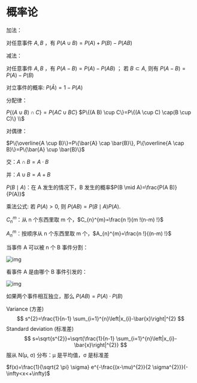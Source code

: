 # 概率论

加法：

对任意事件 $A, B$ ，有 $P(A \cup B)=P(A)+P(B)-P(A B)$



减法：

对任意事件 $A, B$ ，有 $P(A-B)=P(A)-P(A B)$ ；
若 $B \subset A$, 则有 $P(A-B)=P(A)-P(B)$



对立事件的概率: $P(\bar{A})=1-P(A)$



分配律：

$P\{(A \cup B) \cap C\}=P\{A C \cup B C\}$
$P\{(A B) \cup C\}=P\{(A \cup C) \cap(B \cup C)\} \\$



对偶律：

$P\{\overline{A \cup B}\}=P\{\bar{A} \cap \bar{B}\}, P\{\overline{A \cap B}\}=P\{\bar{A} \cup \bar{B}\}$




交：$A \cap B = A \cdot B$

并：$A \cup B=A+B$



$P(B \mid A)$：在 A 发生的情况下，B 发生的概率$P(B \mid A)=\frac{P(A B)}{P(A)}$

乘法公式: 若 $P(A)>0$, 则 $P(A B)=P(B \mid A) P(A)$.



$C_{n}^{m}$：从 n 个东西里取 m 个，$C_{n}^{m}=\frac{n !}{m !(n-m) !}$

$A_{n}^{m}$：按顺序从 n 个东西里取 m 个，$A_{n}^{m}=\frac{n !}{(n-m) !}$



当事件 A 可以被 n 个 B 事件分割：

![img](C:\Users\Stanley\AppData\Local\YNote\data\weixinobU7Vjof6lpiEN7_iLNVkqV5nsYY\045f1c7af27f4d849856b695c24adca8\clipboard.png)

看事件 A 是由哪个 B 事件引发的：

![img](C:\Users\Stanley\AppData\Local\YNote\data\weixinobU7Vjof6lpiEN7_iLNVkqV5nsYY\ab6849cc3d2343b6bffcff616f8a06e6\clipboard.png)



如果两个事件相互独立，那么 $P(AB) = P(A)\cdot P(B)$



Variance (方差)
$$
s^{2}=\frac{1}{n-1} \sum_{i=1}^{n}\left|x_{i}-\bar{x}\right|^{2}
$$
Standard deviation (标准差)
$$
s=\sqrt{s^{2}}=\sqrt{\frac{1}{n-1} \sum_{i=1}^{n}\left|x_{i}-\bar{x}\right|^{2}}
$$
服从 N(μ, σ) 分布：μ 是平均值，σ 是标准差



$f(x)=\frac{1}{\sqrt{2 \pi} \sigma} e^{-\frac{(x-\mu)^{2}}{2 \sigma^{2}}}(-\infty<x<+\infty)$

